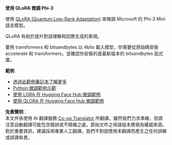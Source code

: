 <!--
CO_OP_TRANSLATOR_METADATA:
{
  "original_hash": "54b6b824568d4decb574b9e117c4f5f7",
  "translation_date": "2025-05-08T05:05:36+00:00",
  "source_file": "md/03.FineTuning/FineTuning_Qlora.md",
  "language_code": "tw"
}
-->
**使用 QLoRA 微調 Phi-3**

使用 [QLoRA (Quantum Low-Rank Adaptation)](https://github.com/artidoro/qlora) 來微調 Microsoft 的 Phi-3 Mini 語言模型。

QLoRA 有助於提升對話理解和回應生成的表現。

要用 transformers 和 bitsandbytes 以 4bits 載入模型，你需要從原始碼安裝 accelerate 和 transformers，並確認你安裝的是最新版本的 bitsandbytes 函式庫。

**範例**
- [透過此範例筆記本了解更多](../../../../code/03.Finetuning/Phi_3_Inference_Finetuning.ipynb)
- [Python 微調範例示範](../../../../code/03.Finetuning/FineTrainingScript.py)
- [使用 LORA 在 Hugging Face Hub 微調範例](../../../../code/03.Finetuning/Phi-3-finetune-lora-python.ipynb)
- [使用 QLORA 在 Hugging Face Hub 微調範例](../../../../code/03.Finetuning/Phi-3-finetune-qlora-python.ipynb)

**免責聲明**：  
本文件係使用 AI 翻譯服務 [Co-op Translator](https://github.com/Azure/co-op-translator) 所翻譯。雖然我們力求準確，但請注意自動翻譯可能包含錯誤或不精確之處。原始文件之母語版本應視為權威來源。對於重要資訊，建議採用專業人工翻譯。我們不對因使用本翻譯而產生之任何誤解或誤譯負責。